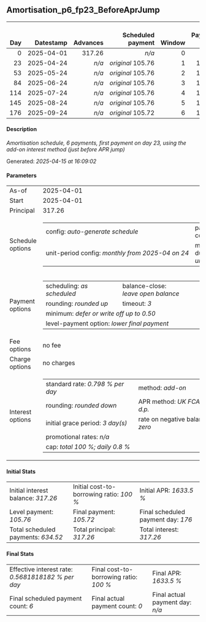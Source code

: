 <h2>Amortisation_p6_fp23_BeforeAprJump</h2><table><thead style="vertical-align: bottom;"><th style="text-align: right;">Day</th><th style="text-align: right;">Datestamp</th><th style="text-align: right;">Advances</th><th style="text-align: right;">Scheduled payment</th><th style="text-align: right;">Window</th><th style="text-align: right;">Payment due</th><th style="text-align: right;">Actual payments</th><th style="text-align: right;">Generated payment</th><th style="text-align: right;">Net effect</th><th style="text-align: right;">Payment status</th><th style="text-align: right;">Balance status</th><th style="text-align: right;">Simple interest</th><th style="text-align: right;">New interest</th><th style="text-align: right;">New charges</th><th style="text-align: right;">Principal portion</th><th style="text-align: right;">Fee portion</th><th style="text-align: right;">Interest portion</th><th style="text-align: right;">Charges portion</th><th style="text-align: right;">Fee refund</th><th style="text-align: right;">Principal balance</th><th style="text-align: right;">Fee balance</th><th style="text-align: right;">Interest balance</th><th style="text-align: right;">Charges balance</th><th style="text-align: right;">Settlement figure</th><th style="text-align: right;">Fee refund if&nbsp;settled</th></thead><tr style="text-align: right;"><td class="ci00">0</td><td class="ci01" style="white-space: nowrap;">2025-04-01</td><td class="ci02">317.26</td><td class="ci03" style="white-space: nowrap;"><i>n/a<i></td><td class="ci04">0</td><td class="ci05">0.00</td><td class="ci06"><i>n/a</i></td><td class="ci07"><i>n/a</i></td><td class="ci08">0.00</td><td class="ci09"><i>information&nbsp;only</i></td><td class="ci10">open</td><td class="ci13">0.0000</td><td class="ci14">0.0000</td><td class="ci15"><i>n/a</i></td><td class="ci16">0.00</td><td class="ci17">0.00</td><td class="ci18">0.00</td><td class="ci19">0.00</td><td class="ci20">0.00</td><td class="ci21">317.26</td><td class="ci22">0.00</td><td class="ci23">317.2600</td><td class="ci24">0.00</td><td class="ci25">317.26</td><td class="ci26">0.00</td></tr><tr style="text-align: right;"><td class="ci00">23</td><td class="ci01" style="white-space: nowrap;">2025-04-24</td><td class="ci02"><i>n/a</i></td><td class="ci03" style="white-space: nowrap;"><i>original</i> 105.76</td><td class="ci04">1</td><td class="ci05">105.76</td><td class="ci06"><i>n/a</i></td><td class="ci07"><i>n/a</i></td><td class="ci08">105.76</td><td class="ci09"><i>not&nbsp;yet&nbsp;due</i></td><td class="ci10">open</td><td class="ci13">58.2299</td><td class="ci14">0.0000</td><td class="ci15"><i>n/a</i></td><td class="ci16">0.00</td><td class="ci17">0.00</td><td class="ci18">105.76</td><td class="ci19">0.00</td><td class="ci20">0.00</td><td class="ci21">317.26</td><td class="ci22">0.00</td><td class="ci23">211.5000</td><td class="ci24">0.00</td><td class="ci25">375.48</td><td class="ci26">0.00</td></tr><tr style="text-align: right;"><td class="ci00">53</td><td class="ci01" style="white-space: nowrap;">2025-05-24</td><td class="ci02"><i>n/a</i></td><td class="ci03" style="white-space: nowrap;"><i>original</i> 105.76</td><td class="ci04">2</td><td class="ci05">105.76</td><td class="ci06"><i>n/a</i></td><td class="ci07"><i>n/a</i></td><td class="ci08">105.76</td><td class="ci09"><i>not&nbsp;yet&nbsp;due</i></td><td class="ci10">open</td><td class="ci13">75.9520</td><td class="ci14">0.0000</td><td class="ci15"><i>n/a</i></td><td class="ci16">0.00</td><td class="ci17">0.00</td><td class="ci18">105.76</td><td class="ci19">0.00</td><td class="ci20">0.00</td><td class="ci21">317.26</td><td class="ci22">0.00</td><td class="ci23">105.7400</td><td class="ci24">0.00</td><td class="ci25">451.44</td><td class="ci26">0.00</td></tr><tr style="text-align: right;"><td class="ci00">84</td><td class="ci01" style="white-space: nowrap;">2025-06-24</td><td class="ci02"><i>n/a</i></td><td class="ci03" style="white-space: nowrap;"><i>original</i> 105.76</td><td class="ci04">3</td><td class="ci05">105.76</td><td class="ci06"><i>n/a</i></td><td class="ci07"><i>n/a</i></td><td class="ci08">105.76</td><td class="ci09"><i>not&nbsp;yet&nbsp;due</i></td><td class="ci10">open</td><td class="ci13">78.4838</td><td class="ci14">0.0000</td><td class="ci15"><i>n/a</i></td><td class="ci16">0.02</td><td class="ci17">0.00</td><td class="ci18">105.74</td><td class="ci19">0.00</td><td class="ci20">0.00</td><td class="ci21">317.24</td><td class="ci22">0.00</td><td class="ci23">0.0000</td><td class="ci24">0.00</td><td class="ci25">529.92</td><td class="ci26">0.00</td></tr><tr style="text-align: right;"><td class="ci00">114</td><td class="ci01" style="white-space: nowrap;">2025-07-24</td><td class="ci02"><i>n/a</i></td><td class="ci03" style="white-space: nowrap;"><i>original</i> 105.76</td><td class="ci04">4</td><td class="ci05">105.76</td><td class="ci06"><i>n/a</i></td><td class="ci07"><i>n/a</i></td><td class="ci08">105.76</td><td class="ci09"><i>not&nbsp;yet&nbsp;due</i></td><td class="ci10">open</td><td class="ci13">75.9473</td><td class="ci14">0.0000</td><td class="ci15"><i>n/a</i></td><td class="ci16">105.76</td><td class="ci17">0.00</td><td class="ci18">0.00</td><td class="ci19">0.00</td><td class="ci20">0.00</td><td class="ci21">211.48</td><td class="ci22">0.00</td><td class="ci23">0.0000</td><td class="ci24">0.00</td><td class="ci25">605.87</td><td class="ci26">0.00</td></tr><tr style="text-align: right;"><td class="ci00">145</td><td class="ci01" style="white-space: nowrap;">2025-08-24</td><td class="ci02"><i>n/a</i></td><td class="ci03" style="white-space: nowrap;"><i>original</i> 105.76</td><td class="ci04">5</td><td class="ci05">105.76</td><td class="ci06"><i>n/a</i></td><td class="ci07"><i>n/a</i></td><td class="ci08">105.76</td><td class="ci09"><i>not&nbsp;yet&nbsp;due</i></td><td class="ci10">open</td><td class="ci13">28.6470</td><td class="ci14">0.0000</td><td class="ci15"><i>n/a</i></td><td class="ci16">105.76</td><td class="ci17">0.00</td><td class="ci18">0.00</td><td class="ci19">0.00</td><td class="ci20">0.00</td><td class="ci21">105.72</td><td class="ci22">0.00</td><td class="ci23">0.0000</td><td class="ci24">0.00</td><td class="ci25">634.52</td><td class="ci26">0.00</td></tr><tr style="text-align: right;"><td class="ci00">176</td><td class="ci01" style="white-space: nowrap;">2025-09-24</td><td class="ci02"><i>n/a</i></td><td class="ci03" style="white-space: nowrap;"><i>original</i> 105.72</td><td class="ci04">6</td><td class="ci05">105.72</td><td class="ci06"><i>n/a</i></td><td class="ci07"><i>n/a</i></td><td class="ci08">105.72</td><td class="ci09"><i>not&nbsp;yet&nbsp;due</i></td><td class="ci10">closed</td><td class="ci13">0.0000</td><td class="ci14">0.0000</td><td class="ci15"><i>n/a</i></td><td class="ci16">105.72</td><td class="ci17">0.00</td><td class="ci18">0.00</td><td class="ci19">0.00</td><td class="ci20">0.00</td><td class="ci21">0.00</td><td class="ci22">0.00</td><td class="ci23">0.0000</td><td class="ci24">0.00</td><td class="ci25">634.52</td><td class="ci26">0.00</td></tr></table><p><h4>Description</h4><i>Amortisation schedule, 6 payments, first payment on day 23, using the add-on interest method (just before APR jump)</i></p><p>Generated: <i>2025-04-15 at 16:09:02</i></p><h4>Parameters</h4><table><tr><td>As-of</td><td>2025-04-01</td></tr><tr><td>Start</td><td>2025-04-01</td></tr><tr><td>Principal</td><td>317.26</td></tr><tr><td>Schedule options</td><td><table><tr><td>config: <i>auto-generate schedule</i></td><td>payment count: <i>6</i></td></tr><tr><td style="white-space: nowrap;">unit-period config: <i>monthly from 2025-04 on 24</i></td><td>max duration: <i>unlimited</i></td></tr></table></td></tr><tr><td>Payment options</td><td><table><tr><td>scheduling: <i>as scheduled</i></td><td>balance-close: <i>leave&nbsp;open&nbsp;balance</i></td></tr><tr><td>rounding: <i>rounded up</i></td><td>timeout: <i>3</i></td></tr><tr><td colspan='2'>minimum: <i>defer&nbsp;or&nbsp;write&nbsp;off&nbsp;up&nbsp;to&nbsp;0.50</i></td></tr><tr><td colspan='2'>level-payment option: <i>lower&nbsp;final&nbsp;payment</i></td></tr></table></td></tr><tr><td>Fee options</td><td>no fee</td></tr><tr><td>Charge options</td><td>no charges</td></tr><tr><td>Interest options</td><td><table><tr><td>standard rate: <i>0.798 % per day</i></td><td>method: <i>add-on</i></td></tr><tr><td>rounding: <i>rounded down</i></td><td>APR method: <i>UK FCA to 1 d.p.</i></td></tr><tr><td>initial grace period: <i>3 day(s)</i></td><td>rate on negative balance: <i>zero</i></td></tr><tr><td colspan="2">promotional rates: <i><i>n/a</i></i></td></tr><tr><td colspan="2">cap: <i>total 100 %; daily 0.8 %</td></tr></table></td></tr></table><h4>Initial Stats</h4><table><tr><td>Initial interest balance: <i>317.26</i></td><td>Initial cost-to-borrowing ratio: <i>100 %</i></td><td>Initial APR: <i>1633.5 %</i></td></tr><tr><td>Level payment: <i>105.76</i></td><td>Final payment: <i>105.72</i></td><td>Final scheduled payment day: <i>176</i></td></tr><tr><td>Total scheduled payments: <i>634.52</i></td><td>Total principal: <i>317.26</i></td><td>Total interest: <i>317.26</i></td></tr></table><h4>Final Stats</h4><table><tr><td>Effective interest rate: <i>0.5681818182 % per day</i></td><td>Final cost-to-borrowing ratio: <i>100 %</i></td><td>Final APR: <i>1633.5 %</i></td></tr><tr><td>Final scheduled payment count: <i>6</i></td><td>Final actual payment count: <i>0</i></td><td>Final actual payment day: <i>n/a</i></td></tr></table>